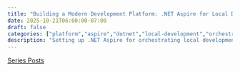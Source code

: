 ```yaml
---
title: "Building a Modern Development Platform: .NET Aspire for Local Development 💻"
date: 2025-10-21T06:00:00-07:00
draft: false
categories: ["platform","aspire","dotnet","local-development","orchestration"]
description: "Setting up .NET Aspire for orchestrating local development environments with service discovery, telemetry, and seamless multi-service debugging"
---
```


[Series Posts](https://brianpsheridan.com/categories.html#platform)

